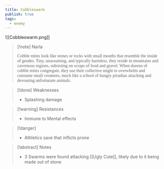 ```yaml
---
title: Cobbleswarm
publish: true
tags:
  - enemy
---
```

![[Cobbleswarm.png]]
  > [!note] Narla
  > 
> <span style="font-family: 'Lucida Handwriting'; font-optical-sizing: auto; font-style: normal; word-break: break-word;">Cobble mites look like stones or rocks with small mouths that resemble the inside of geodes. Tiny, unassuming, and typically harmless, they reside in mountains and cavernous regions, subsisting on scraps of food and gravel. When dozens of cobble mites congregate, they use their collective might to overwhelm and consume small creatures, much like a school of hungry piranhas attacking and devouring unfortunate animals.<span/>

> [!done] Weaknesses
> - Splashing damage

> [!warning] Resistances
> - Immune to Mental effects

> [!danger]
> - Athletics save that inflicts prone

> [!abstract] Notes
> - 3 Swarms were found attacking [[Ugly Cute]], likely due to it being made out of stone